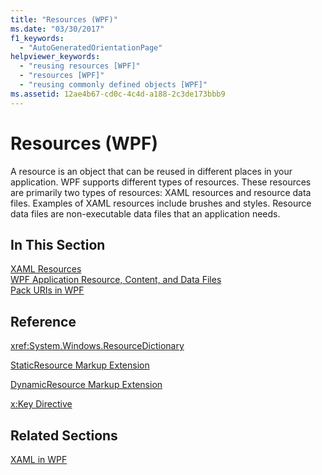 ```yaml
---
title: "Resources (WPF)"
ms.date: "03/30/2017"
f1_keywords: 
  - "AutoGeneratedOrientationPage"
helpviewer_keywords: 
  - "reusing resources [WPF]"
  - "resources [WPF]"
  - "reusing commonly defined objects [WPF]"
ms.assetid: 12ae4b67-cd0c-4c4d-a188-2c3de173bbb9
---
```

# Resources (WPF)
A resource is an object that can be reused in different places in your application. WPF supports different types of resources. These resources are primarily two types of resources: XAML resources and resource data files. Examples of XAML resources include brushes and styles. Resource data files are non-executable data files that an application needs.  
  
## In This Section  
 [XAML Resources](../../../desktop-wpf/fundamentals/xaml-resources-define.md)  
 [WPF Application Resource, Content, and Data Files](../app-development/wpf-application-resource-content-and-data-files.md)  
 [Pack URIs in WPF](../app-development/pack-uris-in-wpf.md)  
  
## Reference  
 <xref:System.Windows.ResourceDictionary>  
  
 [StaticResource Markup Extension](staticresource-markup-extension.md)  
  
 [DynamicResource Markup Extension](dynamicresource-markup-extension.md)  
  
 [x:Key Directive](../../../desktop-wpf/xaml-services/xkey-directive.md)  
  
## Related Sections  
 [XAML in WPF](xaml-in-wpf.md)
